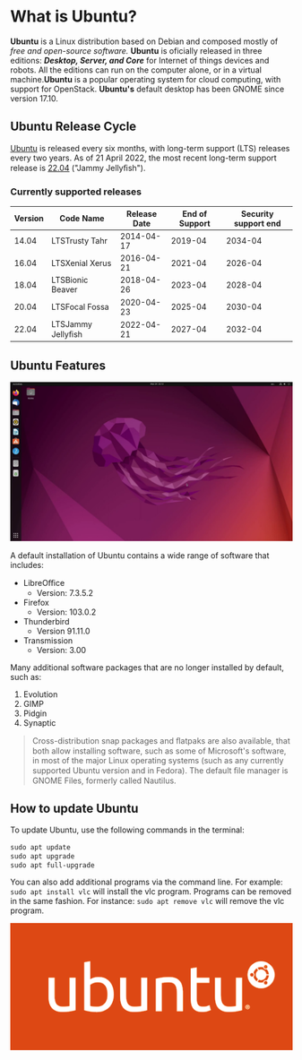 # What is Ubuntu?

**Ubuntu** is a Linux distribution based on Debian and composed mostly of *free and open-source software.*
**Ubuntu** is oficially released in three editions: ***Desktop, Server, and Core*** for Internet of things devices and
robots. All the editions can run on the computer alone, or in a virtual machine.**Ubuntu** is a popular
operating system for cloud computing, with support for OpenStack. **Ubuntu's** default desktop has been
GNOME since version 17.10.

## Ubuntu Release Cycle

[Ubuntu](https://ubuntu.com) is released every six months, with long-term support (LTS) releases every two years. As of 21 April
2022, the most recent long-term support release is [22.04](https://ubuntu.com/download/desktop) ("Jammy Jellyﬁsh").


### Currently supported releases

|Version|Code Name|Release Date|End of Support|Security support end|
|-------|---------|------------|--------------|--------------------|
|14.04|LTSTrusty Tahr|2014-04-17|2019-04|2034-04|
|16.04 |LTSXenial Xerus|2016-04-21|2021-04|2026-04|
|18.04 |LTSBionic Beaver|2018-04-26|2023-04|2028-04|
|20.04 |LTSFocal Fossa|2020-04-23|2025-04|2030-04|
|22.04 |LTSJammy Jellyﬁsh|2022-04-21|2027-04|2032-04|

## Ubuntu Features

![Ubuntu Desktop](ubuntu-desktop.png)

A default installation of Ubuntu contains a wide range of software that includes:
* LibreOﬃce
    * Version: 7.3.5.2
* Firefox
  * Version: 103.0.2
* Thunderbird
  * Version 91.11.0
* Transmission
  * Version: 3.00

Many additional software packages that are no longer installed by default, such as:
1. Evolution
2. GIMP
3. Pidgin
4. Synaptic


> Cross-distribution snap packages and ﬂatpaks are also available, that both allow installing software, such as some of Microsoft's software, in most of the major Linux operating systems (such as any currently supported Ubuntu version and in Fedora). The default ﬁle manager is GNOME Files, formerly called Nautilus.

## How to update Ubuntu

To update Ubuntu, use the following commands in the terminal:

```
sudo apt update
sudo apt upgrade
sudo apt full-upgrade
```

You can also add additional programs via the command line. For example: `sudo apt install vlc` will install the vlc program. Programs can be removed in the same fashion. For instance: `sudo apt remove vlc` will remove the vlc program.

![Ubuntu logo](ubuntu-logo.png)